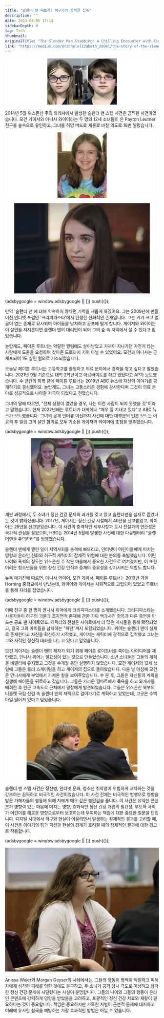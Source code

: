 ```yaml
---
title: "슬렌더 맨 찌르기: 허구와의 끔찍한 접촉"
description: ""
date: 2024-04-05 17:14
sidebarDepth: 0
tag: Tech
thumbnail: 
originalTitle: "The Slender Man Stabbing: A Chilling Encounter with Fiction"
link: "https://medium.com/@rachelelizabeth_28041/the-story-of-the-slender-man-stabbing-d63609bc487c"
---
```



![이미지](./img/TheSlenderManStabbingAChillingEncounterwithFiction_0.png)

2014년 5월 위스콘신 주의 와케샤에서 발생한 슬렌더 맨 스탭 사건은 끔찍한 사건이었습니다. 모건 가이서와 아니사 와이어라는 두 명의 12세 소녀들이 온 Payton Leutner 친구를 숲속으로 유인하고, 그녀를 허밍 버드로 제물로 바칠 의도로 19번 찔렀습니다.

![이미지](./img/TheSlenderManStabbingAChillingEncounterwithFiction_1.png)

![이미지](./img/TheSlenderManStabbingAChillingEncounterwithFiction_2.png)

<!-- ui-log 수평형 -->
<ins class="adsbygoogle"
  style="display:block"
  data-ad-client="ca-pub-4877378276818686"
  data-ad-slot="9743150776"
  data-ad-format="auto"
  data-full-width-responsive="true"></ins>
<component is="script">
(adsbygoogle = window.adsbygoogle || []).push({});
</component>

만약 '슬랜더 맨'에 대해 익숙하지 않다면 기억을 새롭게 하겠어요. 그는 2009년에 만들어진 인터넷 포럼인 '크리피파스타'에서 탄생한 신화적인 존재입니다. 그는 키가 크고 얼굴이 없는 존재로 묘사되며 아이들을 납치하고 공포에 떨게 합니다. 게이저와 와이어는 이 살인을 저지른다면 슬랜더 맨의 대리인이 되어 그의 숲 속 저택에서 살 수 있다고 믿었습니다.

놀랍게도, 페이튼 루트너는 악랄한 찔림에도 살아남았고 가까이 지나가던 자전거 타는 사람에게 도움을 요청하여 찾아준 도로까지 기어 다닐 수 있었어요. 모건과 아니사는 곧 체포되어 1도 살인 혐의로 기소되었습니다.

오늘날 페이튼 루트너는 고등학교를 졸업하고 의료 분야에서 경력을 쌓고 싶다고 말했습니다. 2021년 9월 기준으로 대학 2학년이고 아르바이트를 하고 있었다고 AP가 보도했습니다. 수 년간의 회복 끝에 페이튼 루트너는 2019년 ABC 뉴스에 자신의 이야기를 공개하기로 결심했어요. 놀랍게도, 그녀는 고통스러운 경험에 감사한다며 그것이 의료 분야로 성공적으로 나아갈 자극이 되었다고 전했습니다.

그녀의 말에 따르면, "전체 상황이 없었을 경우, 나는 이런 사람이 되지 못했을 것"이라고 말했습니다. 현재 2022년에는 루트너가 대학에서 “매우 잘 지내고 있다”고 ABC 뉴스가 보도했습니다. 그녀의 공개 인터뷰 이전까지 사건에 대한 대부분의 언론 보도는 이 공격 후 일급 고의 살인 혐의로 모두 기소된 게이저와 와이어에 초점을 맞추었습니다.

<!-- ui-log 수평형 -->
<ins class="adsbygoogle"
  style="display:block"
  data-ad-client="ca-pub-4877378276818686"
  data-ad-slot="9743150776"
  data-ad-format="auto"
  data-full-width-responsive="true"></ins>
<component is="script">
(adsbygoogle = window.adsbygoogle || []).push({});
</component>

![The Slender Man Stabbing: A Chilling Encounter with Fiction](./img/TheSlenderManStabbingAChillingEncounterwithFiction_3.png)

재판 과정에서, 두 소녀가 정신 건강 문제의 과거를 갖고 있고 슬렌더맨을 실재로 믿었다는 것이 밝혀졌습니다. 2017년, 게이서는 정신 건강 시설에서 40년을 선고받았고, 와이어는 25년을 선고받았습니다. 이 사건의 충격적인 세부사항과 도시 전설과의 연관성은 국가적 관심을 끌었으며, HBO는 2014년 5월에 발생한 사건에 대한 다큐멘터리 "슬렌더맨을 주의하라"를 방영했습니다.

슬렌더 맨에게 찔린 일이 지역사회를 충격에 빠뜨리고, 인터넷이 어린이들에게 미치는 영향과 온라인 신화와 허구적 캐릭터의 잠재적 위험에 대한 논의를 촉발했습니다. 어린 나이와 폭력의 정도는 위스콘신 주 작은 마을에서 중요한 사건으로 여겨졌지만, 이 또한 어려운 청소년들을 위한 정신 건강 인식과 중재의 중요성을 상기시키는 역할도 합니다.

뉴욕 매거진에 따르면, 아니사 와이어, 모건 게이서, 페이튼 루트너는 2013년 가을 Horning 중학교에서 만났는데, 와이어와 게이서는 사회적으로 고립되어 있었고 루트너를 통해 자리를 잡았습니다.

<!-- ui-log 수평형 -->
<ins class="adsbygoogle"
  style="display:block"
  data-ad-client="ca-pub-4877378276818686"
  data-ad-slot="9743150776"
  data-ad-format="auto"
  data-full-width-responsive="true"></ins>
<component is="script">
(adsbygoogle = window.adsbygoogle || []).push({});
</component>

이때 친구 중 한 명이 안니사 위어에게 크리피파스타를 소개했습니다. 크리피파스타는 사용자들이 허구의 괴물과 초자연적 존재에 관한 가짜 백과사전 항목과 다른 증언을 만드는 공포 팬 사이트였죠. 캐릭터의 전설은 사이트에서 더 많은 게시물을 통해 확장되었고, 결국 그의 아이들을 납치하는 "패턴"까지 포함되었습니다. 위어는 슬렌더 맨이 실제로 존재한다고 자신을 확신하기 시작했고, 게이저는 캐릭터에 광적으로 집착했고 그녀는 그와 사적인 정신적 대화를 나누고 있다고 믿었습니다.

모건 게이저는 슬렌더 맨의 제자가 되기 위해 페이튼 로이트너를 죽이는 아이디어를 제안했고, 안니사 위어는 필요성이 있는 것으로 만들었습니다. 소년 소녀들은 그들의 계획을 비밀리에 유지했고 그것을 수개월 동안 실행하지 않았습니다. 모건 게이저의 12세 생일에 그들은 롤러 스케이팅을 하고 게이저의 집으로 돌아왔습니다. 다음 날 아침에 모건은 안니사에게 부엌에서 가져온 칼을 보여주었습니다. 수 분 후, 그들은 자신들의 계획을 실행해 페이튼을 뒤로하고 갔습니다. 그들은 가까운 월마트에서 목욕을 하고 와캐샤를 배회한 후 인근 고속도로 근처에서 경찰에게 발견되었습니다. 그들은 위스콘신 북부의 니콜렛 국립 산림 속 슬렌더 맨의 저택으로 걸어가기로 계획하고 있었는데, 그곳은 수백 마일 떨어져 있다고 믿었습니다.

![슬렌더 맨에 의한 스탭 사건, 허위와의 냉혹한 대면](./img/TheSlenderManStabbingAChillingEncounterwithFiction_4.png)

슬렌더 맨 스탭 사건은 정신병, 인터넷 문화, 청소년 취약성이 위험하게 교차하는 것을 강조하는 끔찍하고 비극적인 사건이었습니다. 이 사건 전체는 비극적인 범행으로 영향을 받은 가해자들의 행동에 의해 저에게 매우 깊은 불안감을 줍니다. 이 사건은 유익한 콘텐츠가 영향력 있는 마음에 미치는 영향, 효과적인 정신 건강 개입의 필요성, 부모와 사회가 어린이를 해로운 영향으로부터 보호하는데 부여하는 책임에 대한 중요한 질문을 던집니다. 디지털 시대에서 허구와 현실이 어울리면서 발생하는 잠재적인 결과를 고려할 때, 이 사건은 이야기의 힘과 픽션과 현실의 경계가 흐려질 때의 잠재적인 결과에 대한 경고로 작용합니다.

<!-- ui-log 수평형 -->
<ins class="adsbygoogle"
  style="display:block"
  data-ad-client="ca-pub-4877378276818686"
  data-ad-slot="9743150776"
  data-ad-format="auto"
  data-full-width-responsive="true"></ins>
<component is="script">
(adsbygoogle = window.adsbygoogle || []).push({});
</component>

![The Slender Man Stabbing: A Chilling Encounter with Fiction](./img/TheSlenderManStabbingAChillingEncounterwithFiction_5.png)

Anissa Weier와 Morgan Geyser의 사례에서는, 그들의 행동이 명백히 악랄하고 피해자에게 심각한 피해를 입힌 것에도 불구하고, 두 소녀가 공격 당시 극도로 이상하고 심각한 정신 건강 문제에 시달렸다는 사실이 분명합니다. 그들의 나이와 그들의 행동이 온라인 콘텐츠에 강력하게 영향을 받았음을 고려하고, 포괄적인 정신 건강 치료와 재활이 필요하다는 것이 중요합니다. 책임은 중요하지만 가혹한 처벌이 근본적 문제에 대처하고 미래에 유사한 참극을 예방하는 가장 효과적인 방법은 아닐 수 있습니다.